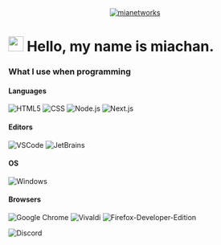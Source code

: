 <div align="center">
    <a href="https://mia4696.org">
        <img src="https://cdn.mia4696.org" alt="mianetworks">
        </a>
</div>


<h1><img src="https://cdn.discordapp.com/emojis/861062999330521108.gif" width="30"/> Hello, my name is miachan.</h1>
<h3>What I use when programming</h3>
<h4>Languages</h4>
<p>
    <img alt="HTML5" src="https://img.shields.io/badge/html5-%23E34F26.svg?style=flat-square&logo=html5&logoColor=white" />
    <img alt="CSS" src="https://img.shields.io/badge/css3-%231572B6.svg?style=flat-square&logo=css3&logoColor=white" />
    <img alt="Node.js" src="https://img.shields.io/badge/node.js-6DA55F?style=flat-square&logo=node.js&logoColor=white" />
    <img alt="Next.js" src="https://img.shields.io/badge/next.js-6DA55F?style=flat-square&logo=next.js&logoColor=white" />
</p>
<h4>Editors</h4>
    <p>
    <img alt="VSCode" src="https://img.shields.io/badge/Visual%20Studio%20Code-0078d7.svg?style=flat-square&logo=visual-studio-code&logoColor=white" />
    <img alt="JetBrains" src="https://img.shields.io/badge/JetBrains-0078d7.svg?style=flat-square&logo=jetbrains%logoColor=white" />
    </p>
<h4>OS</h4>
    <p>
    <img alt="Windows" src="https://img.shields.io/badge/Windows-0078D6?style=flat-square&logo=windows&logoColor=white" />
    </p>
<h4>Browsers</h4>
<p>
  <img alt="Google Chrome" src="https://img.shields.io/badge/Google%20Chrome-4285F4?style=flat-square&logo=GoogleChrome&logoColor=white" />
  <img alt="Vivaldi" src="https://img.shields.io/badge/Vivaldi-4285F4?style=flat-square&logo=Vivaldi&logoColor=white" />
  <img alt="Firefox-Developer-Edition" src="https://img.shields.io/badge/Firefox-FF7139?logo=Firefox&logoColor=white" />
</p>

<img alt="Discord" src="https://discord.c99.nl/widget/theme-1/1286548214883029074.png" />
